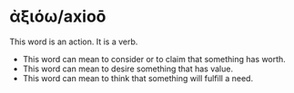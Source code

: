 # ἀξιόω/axioō  

This word is an action. It is a verb. 

* This word can mean to consider or to claim that something has worth.
* This word can mean to desire something that has value. 
* This word can mean to think that something will fulfill a need.
